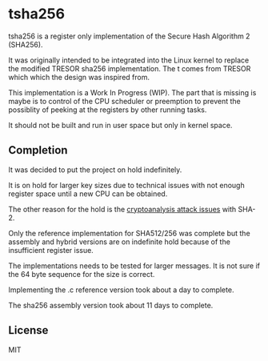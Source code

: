 # tsha256

tsha256 is a register only implementation of the Secure Hash Algorithm 2
(SHA256).

It was originally intended to be integrated into the Linux kernel to replace
the modified TRESOR sha256 implementation.  The t comes from TRESOR which
which the design was inspired from.

This implementation is a Work In Progress (WIP).  The part that is missing is
maybe is to control of the CPU scheduler or preemption to prevent the possiblity
of peeking at the registers by other running tasks.

It should not be built and run in user space but only in kernel space.

## Completion

It was decided to put the project on hold indefinitely.

It is on hold for larger key sizes due to technical issues with not enough
register space until a new CPU can be obtained.

The other reason for the hold is the
[cryptoanalysis attack issues](https://en.wikipedia.org/wiki/SHA-2#Comparison_of_SHA_functions)
with SHA-2.

Only the reference implementation for SHA512/256 was complete but the assembly
and hybrid versions are on indefinite hold because of the insufficient register
issue.

The implementations needs to be tested for larger messages.  It is not sure
if the 64 byte sequence for the size is correct.

Implementing the .c reference version took about a day to complete.

The sha256 assembly version took about 11 days to complete.

## License

MIT
